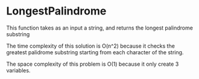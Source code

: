 # LongestPalindrome
This function takes as an input a string, and returns the longest palindrome substring

The time complexity of this solution is O(n^2) because it checks the greatest palidrome substring starting
from each character of the string.

The space complexity of this problem is O(1) because it only create 3 variables.